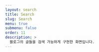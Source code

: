 ```yaml
---
layout: search
title: Search
slug: Search
menu: true
submenu: false
order: 11
description: >
  블로그의 글들을 검색 가능하게 구현한 화면입니다.
---
```

